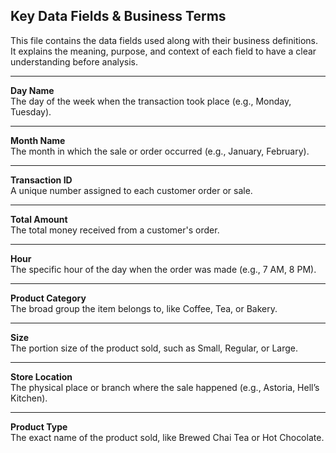 ## Key Data Fields & Business Terms

This file contains the data fields used along with their business definitions. It explains the meaning, purpose, and context of each field to have a clear understanding before analysis.

---

**Day Name**  
  The day of the week when the transaction took place (e.g., Monday, Tuesday).

---

**Month Name**  
  The month in which the sale or order occurred (e.g., January, February).

---

**Transaction ID**  
  A unique number assigned to each customer order or sale.

---

**Total Amount**  
  The total money received from a customer's order.

---

**Hour**  
  The specific hour of the day when the order was made (e.g., 7 AM, 8 PM).

---

**Product Category**  
  The broad group the item belongs to, like Coffee, Tea, or Bakery.

---

**Size**  
  The portion size of the product sold, such as Small, Regular, or Large.

  ---

**Store Location**  
  The physical place or branch where the sale happened (e.g., Astoria, Hell’s Kitchen).

  ---

**Product Type**  
  The exact name of the product sold, like Brewed Chai Tea or Hot Chocolate.
